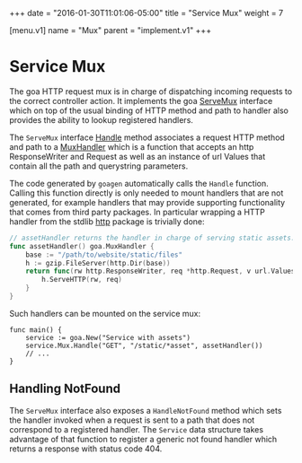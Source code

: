 +++
date = "2016-01-30T11:01:06-05:00"
title = "Service Mux"
weight = 7

[menu.v1]
name = "Mux"
parent = "implement.v1"
+++

# Service Mux

The goa HTTP request mux is in charge of dispatching incoming requests to the correct controller
action. It implements the goa
[ServeMux](https://goa.design/v1/reference/goa/#type-servemux-a-name-goa-servemux-a) interface which on
top of the usual binding of HTTP method and path to handler also provides the ability to lookup
registered handlers.

The `ServeMux` interface
[Handle](https://goa.design/v1/reference/goa/#type-servemux-a-name-goa-servemux-a) method associates a
request HTTP method and path to a
[MuxHandler](https://goa.design/v1/reference/goa/#type-muxhandler-a-name-goa-muxhandler-a) which is a
function that accepts an http ResponseWriter and Request as well as an instance of url Values that
contain all the path and querystring parameters.

The code generated by `goagen` automatically calls the `Handle` function.  Calling this function
directly is only needed to mount handlers that are not generated, for example handlers that may
provide supporting functionality that comes from third party packages. In particular wrapping a HTTP
handler from the stdlib [http](https://golang.org/pkg/net/http/#Handler) package is trivially done:

```go
// assetHandler returns the handler in charge of serving static assets.
func assetHandler() goa.MuxHandler {
    base := "/path/to/website/static/files"
    h := gzip.FileServer(http.Dir(base))
    return func(rw http.ResponseWriter, req *http.Request, v url.Values) {
        h.ServeHTTP(rw, req)
    }
}
```

Such handlers can be mounted on the service mux:

```
func main() {
    service := goa.New("Service with assets")
    service.Mux.Handle("GET", "/static/*asset", assetHandler())
    // ...
}
```

## Handling NotFound

The `ServeMux` interface also exposes a `HandleNotFound` method which sets the handler invoked when
a request is sent to a path that does not correspond to a registered handler. The `Service` data 
structure takes advantage of that function to register a generic not found handler which returns a
response with status code 404.
